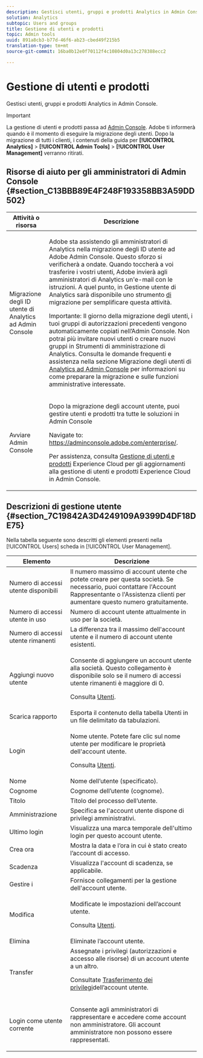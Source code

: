 ```yaml
---
description: Gestisci utenti, gruppi e prodotti Analytics in Admin Console.
solution: Analytics
subtopic: Users and groups
title: Gestione di utenti e prodotti
topic: Admin tools
uuid: 891a8cb3-b77d-46f6-ab23-cbed49f215b5
translation-type: tm+mt
source-git-commit: 16ba0b12e0f70112f4c10804d0a13c278388ecc2

---
```



# Gestione di utenti e prodotti

Gestisci utenti, gruppi e prodotti Analytics in Admin Console.

>[!IMPORTANT]
>
>La gestione di utenti e prodotti passa ad [Admin Console](https://helpx.adobe.com/enterprise/using/admin-console.html). Adobe ti informerà quando è il momento di eseguire la migrazione degli utenti. Dopo la migrazione di tutti i clienti, i contenuti della guida per **[!UICONTROL Analytics]** &gt; **[!UICONTROL Admin Tools]** &gt; **[!UICONTROL User Management]** verranno ritirati.

## Risorse di aiuto per gli amministratori di Admin Console {#section_C13BBB89E4F248F193358BB3A59DD502}

<table id="table_9263797773A749628E12BB3C1EBE620B"> 
 <thead> 
  <tr> 
   <th colname="col1" class="entry"> Attività o risorsa </th> 
   <th colname="col2" class="entry"> Descrizione </th> 
  </tr>
 </thead>
 <tbody> 
  <tr> 
   <td colname="col1"> <p>Migrazione degli ID utente di Analytics ad Admin Console </p> </td> 
   <td colname="col2"> <p> Adobe sta assistendo gli amministratori di Analytics nella migrazione degli ID utente ad Adobe Admin Console. Questo sforzo si verificherà a ondate. Quando toccherà a voi trasferire i vostri utenti, Adobe invierà agli amministratori di Analytics un'e-mail con le istruzioni. A quel punto, in Gestione utente di Analytics sarà disponibile uno strumento <a href="https://marketing.adobe.com/resources/help/en_US/experience-cloud/admin-console/analytics-migration/t_migrate-users.html"> di</a> migrazione per semplificare questa attività. </p> <p>Importante: Il giorno della migrazione degli utenti, i tuoi gruppi di autorizzazioni precedenti vengono automaticamente copiati nell’Admin Console. Non potrai più invitare nuovi utenti o creare nuovi gruppi in Strumenti di amministrazione di Analytics. Consulta le domande frequenti e assistenza nella sezione Migrazione degli utenti di <a href="https://marketing.adobe.com/resources/help/en_US/experience-cloud/admin-console/analytics-migration/"> Analytics ad Admin Console</a> per informazioni su come preparare la migrazione e sulle funzioni amministrative interessate. </p> </td> 
  </tr> 
  <tr> 
   <td colname="col1"> <p>Avviare Admin Console </p> </td> 
   <td colname="col2"> <p>Dopo la migrazione degli account utente, puoi gestire utenti e prodotti tra tutte le soluzioni in Admin Console </p> <p>Navigate to: <a href="https://adminconsole.adobe.com/enterprise/#"> https://adminconsole.adobe.com/enterprise/</a>. </p> <p>Per assistenza, consulta <a href="https://marketing.adobe.com/resources/help/en_US/mcloud/admin_getting_started.html"> Gestione di utenti e prodotti</a> Experience Cloud per gli aggiornamenti alla gestione di utenti e prodotti Experience Cloud in Admin Console. </p> </td> 
  </tr> 
 </tbody> 
</table>

## Descrizioni di gestione utente {#section_7C19842A3D4249109A9399D4DF18DE75}

Nella tabella seguente sono descritti gli elementi presenti nella [!UICONTROL Users] scheda in [!UICONTROL User Management].

<table id="table_6F81D1095EB945D8995FF971B65BA52A"> 
 <thead> 
  <tr> 
   <th colname="col1" class="entry"> Elemento </th> 
   <th colname="col2" class="entry"> Descrizione </th> 
  </tr> 
 </thead>
 <tbody> 
  <tr> 
   <td colname="col1"> <span class="wintitle"> Numero di accessi utente disponibili</span> </td> 
   <td colname="col2"> Il numero massimo di account utente che potete creare per questa società. Se necessario, puoi contattare l'Account Rappresentante o l'Assistenza clienti per aumentare questo numero gratuitamente. </td> 
  </tr> 
  <tr> 
   <td colname="col1"> <span class="wintitle"> Numero di accessi utente in uso</span> </td> 
   <td colname="col2"> Numero di account utente attualmente in uso per la società. </td> 
  </tr> 
  <tr> 
   <td colname="col1"> <span class="wintitle"> Numero di accessi utente rimanenti</span> </td> 
   <td colname="col2"> La differenza tra il massimo dell'account utente e il numero di account utente esistenti. </td> 
  </tr> 
  <tr> 
   <td colname="col1"> <span class="wintitle"> Aggiungi nuovo utente</span> </td> 
   <td colname="col2"> <p>Consente di aggiungere un account utente alla società. Questo collegamento è disponibile solo se il numero di accessi utente rimanenti è maggiore di 0. </p> <p>Consulta <a href="/help/admin/user-management2/c-user-management/users.md"> Utenti</a>. </p> </td> 
  </tr> 
  <tr> 
   <td colname="col1"> <span class="wintitle"> Scarica rapporto</span> </td> 
   <td colname="col2">Esporta il contenuto della tabella <span class="wintitle"> Utenti</span> in un file delimitato da tabulazioni. </td> 
  </tr> 
  <tr> 
   <td colname="col1"> <span class="wintitle"> Login</span> </td> 
   <td colname="col2"> <p>Nome utente. Potete fare clic sul nome utente per modificare le proprietà dell'account utente. </p> <p>Consulta <a href="/help/admin/user-management2/c-user-management/users.md"> Utenti</a>. </p> </td> 
  </tr> 
  <tr> 
   <td colname="col1"> <span class="wintitle"> Nome</span> </td> 
   <td colname="col2"> Nome dell’utente (specificato). </td> 
  </tr> 
  <tr> 
   <td colname="col1"> <span class="wintitle"> Cognome</span> </td> 
   <td colname="col2"> Cognome dell’utente (cognome). </td> 
  </tr> 
  <tr> 
   <td colname="col1"> <span class="wintitle"> Titolo</span> </td> 
   <td colname="col2"> Titolo del processo dell’utente. </td> 
  </tr> 
  <tr> 
   <td colname="col1"> <span class="wintitle"> Amministrazione</span> </td> 
   <td colname="col2"> Specifica se l'account utente dispone di privilegi amministrativi. </td> 
  </tr> 
  <tr> 
   <td colname="col1"> <span class="wintitle"> Ultimo login</span> </td> 
   <td colname="col2"> Visualizza una marca temporale dell'ultimo login per questo account utente. </td> 
  </tr> 
  <tr> 
   <td colname="col1"><span class="wintitle"> Crea ora</span> </td> 
   <td colname="col2"> Mostra la data e l’ora in cui è stato creato l’account di accesso. </td> 
  </tr> 
  <tr> 
   <td colname="col1"> <span class="wintitle"> Scadenza</span> </td> 
   <td colname="col2"> Visualizza l'account di scadenza, se applicabile. </td> 
  </tr> 
  <tr> 
   <td colname="col1"> <span class="wintitle">Gestire i  </span> </td> 
   <td colname="col2"> Fornisce collegamenti per la gestione dell'account utente. </td> 
  </tr> 
  <tr> 
   <td colname="col1"> <span class="wintitle"> Modifica</span> </td> 
   <td colname="col2"> <p>Modificate le impostazioni dell’account utente. </p> <p>Consulta <a href="/help/admin/user-management2/c-user-management/users.md"> Utenti</a>. </p> </td> 
  </tr> 
  <tr> 
   <td colname="col1"> <span class="wintitle"> Elimina</span> </td> 
   <td colname="col2"> Eliminate l’account utente. </td> 
  </tr> 
  <tr> 
   <td colname="col1"> <span class="wintitle"> Transfer</span> </td> 
   <td colname="col2">Assegnate i privilegi (autorizzazioni e accesso alle risorse) di un account utente a un altro. <p>Consultate <a href="/help/admin/user-management2/c-user-management/t-transfer-user-accout-privileges.md"> Trasferimento dei privilegi</a>dell’account utente. </p> </td> 
  </tr> 
  <tr> 
   <td colname="col1"><span class="wintitle"> Login come utente corrente</span> </td> 
   <td colname="col2"> <p>Consente agli amministratori di rappresentare e accedere come account non amministratore. Gli account amministratore non possono essere rappresentati. </p> </td> 
  </tr> 
 </tbody> 
</table>

